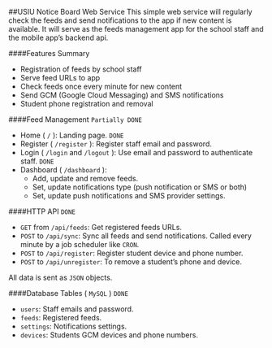 ##USIU Notice Board Web Service
This simple web service will regularly check the feeds and send notifications to the app if new content is available. It will serve as the feeds management app for the school staff and the mobile app’s backend api.

####Features Summary
- Registration of feeds by school staff
- Serve feed URLs to app
- Check feeds once every minute for new content
- Send GCM (Google Cloud Messaging) and SMS notifications
- Student phone registration and removal

####Feed Management `Partially DONE`

- Home ( `/` ): Landing page. `DONE`
- Register ( `/register` ): Register staff email and password.
- Login ( `/login` and `/logout` ): Use email and password to authenticate staff. `DONE`
- Dashboard ( `/dashboard` ):
	- Add, update and remove feeds.
	- Set, update notifications type (push notification or SMS or both)
	- Set, update push notifications and SMS provider settings.

####HTTP API `DONE`
- `GET` from `/api/feeds`: Get registered feeds URLs. 
- `POST` to `/api/sync`: Sync all feeds and send notifications. Called every minute by a job scheduler like `CRON`.
- `POST` to `/api/register`: Register student device and phone number.
- `POST` to `/api/unregister`: To remove a student’s phone and device.

All data is sent as `JSON` objects.

####Database Tables ( `MySQL` ) `DONE`
- `users`: Staff emails and password.
- `feeds`: Registered feeds.
- `settings`: Notifications settings.
- `devices`: Students GCM devices and phone numbers.
